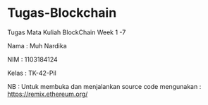 # Tugas-Blockchain
Tugas Mata Kuliah BlockChain Week 1 -7 

Nama  : Muh Nardika

NIM   : 1103184124

Kelas : TK-42-Pil

NB :
Untuk membuka dan menjalankan source code mengunakan : https://remix.ethereum.org/
